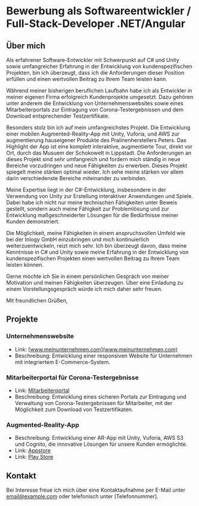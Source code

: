 # Bewerbung als Softwareentwickler / Full-Stack-Developer .NET/Angular

## Über mich

Als erfahrener Software-Entwickler mit Schwerpunkt auf C# und Unity sowie umfangreicher Erfahrung in der Entwicklung von kundenspezifischen Projekten, bin ich überzeugt, dass ich die Anforderungen dieser Position erfüllen und einen wertvollen Beitrag zu Ihrem Team leisten kann.

Während meiner bisherigen beruflichen Laufbahn habe ich als Entwickler in meiner eigenen Firma erfolgreich Kundenprojekte umgesetzt. Dazu gehören unter anderem die Entwicklung von Unternehmenswebsites sowie eines Mitarbeiterportals zur Eintragung von Corona-Testergebnissen und dem Download entsprechender Testzertifikate.

Besonders stolz bin ich auf mein umfangreichstes Projekt. Die Entwicklung einer mobilen Augmented-Reality-App mit Unity, Vuforia, und AWS zur augmentierung hauseigener Produkte des Pralinenherstellers Peters.
Das Highlight der App ist eine komplett interaktive, augmentierte Tour, direkt vor Ort, durch das Musuem der Schokowelt in Lippstadt.
Die Anforderungen an dieses Projekt sind sehr umfangreich und fordern mich ständig in neue Bereiche vorzudringen und neue Fähigkeiten zu erwerben.
Dieses Projekt spiegelt meine stärken optimal wieder. Ich sehe meine stärken vor allem darin verschiedenste Bereiche miteinander zu verbinden.

Meine Expertise liegt in der C#-Entwicklung, insbesondere in der Verwendung von Unity zur Erstellung interaktiver Anwendungen und Spiele. Dabei habe ich nicht nur meine technischen Fähigkeiten unter Beweis gestellt, sondern auch meine Fähigkeit zur Problemlösung und zur Entwicklung maßgeschneiderter Lösungen für die Bedürfnisse meiner Kunden demonstriert.

Die Möglichkeit, meine Fähigkeiten in einem anspruchsvollen Umfeld wie bei der Inlogy GmbH einzubringen und mich kontinuierlich weiterzuentwickeln, reizt mich sehr. Ich bin überzeugt davon, dass meine Kenntnisse in C# und Unity sowie meine Erfahrung in der Entwicklung von kundenspezifischen Projekten einen wertvollen Beitrag zu Ihrem Team leisten können.

Gerne möchte ich Sie in einem persönlichen Gespräch von meiner Motivation und meinen Fähigkeiten überzeugen. Über eine Einladung zu einem Vorstellungsgespräch würde ich mich daher sehr freuen.

Mit freundlichen Grüßen,

## Projekte

### Unternehmenswebsite

- Link: [www.meinunternehmen.com](www.meinunternehmen.com)
- Beschreibung: Entwicklung einer responsiven Website für Unternehmen mit integriertem E-Commerce-System.

### Mitarbeiterportal für Corona-Testergebnisse

- Link: [Mitarbeiterportal](www.coronatestportal.com)
- Beschreibung: Entwicklung eines sicheren Portals zur Eintragung und Verwaltung von Corona-Testergebnissen für Mitarbeiter, mit der Möglichkeit zum Download von Testzertifikaten.

### Augmented-Reality-App

- Beschreibung: Entwicklung einer AR-App mit Unity, Vuforia, AWS S3 und Cognito, die innovative Lösungen für unsere Kunden ermöglichte.
- Link: [Appstore](www.coronatestportal.com)
- Link: [Play Store](www.coronatestportal.com)

## Kontakt

Bei Interesse freue ich mich über eine Kontaktaufnahme per E-Mail unter [email@example.com](mailto:email@example.com) oder telefonisch unter [Telefonnummer].
